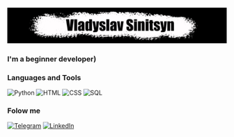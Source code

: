 ![Header](https://github.com/Pontiley24/Pontiley24/blob/main/Assets/%D0%90%D0%B1%D1%81%D1%82%D1%80%D0%B0%D0%BA%D1%86%D0%B8%D1%8F1.jpg)

### I'm a beginner developer)

### Languages and Tools
![Python](https://img.shields.io/badge/-Python-000000?style=for-the-badge&logo=Python)
![HTML](https://img.shields.io/badge/-Html-000000?style=for-the-badge&logo=html)
![CSS](https://img.shields.io/badge/-CSS-000000?style=for-the-badge&logo=css)
![SQL](https://img.shields.io/badge/-SQL-000000?style=for-the-badge&logo=mysql)

### Folow me
[![Telegram](https://img.shields.io/badge/-Telegram-000000?style=for-the-badge&logo=Ttelegram)](https://t.me/pontiley24)
[![LinkedIn](https://img.shields.io/badge/-LinkedIn-000000?style=for-the-badge&logo=linkedIn)](https://www.linkedin.com/in/%D0%B2%D0%BB%D0%B0%D0%B4%D0%B8%D1%81%D0%BB%D0%B0%D0%B2-%D1%81%D0%B8%D0%BD%D0%B8%D1%86%D1%8B%D0%BD-0819191b6/)
